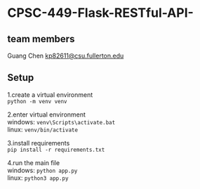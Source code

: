 # CPSC-449-Flask-RESTful-API-
## team members
Guang Chen kp82611@csu.fullerton.edu
## Setup
1.create a virtual environment  
`python -m venv venv`  
  
2.enter virtual environment  
windows: `venv\Scripts\activate.bat`  
linux: `venv/bin/activate`  
  
3.install requirements  
`pip install -r requirements.txt`  
  
4.run the main file  
windows: `python app.py`   
linux: `python3 app.py`
